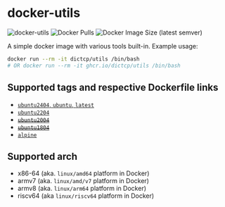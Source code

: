 docker-utils
==============
![docker-utils](https://github.com/dictcp/docker-utils/workflows/docker-utils/badge.svg?branch=master)
![Docker Pulls](https://img.shields.io/docker/pulls/dictcp/utils)
![Docker Image Size (latest semver)](https://img.shields.io/docker/image-size/dictcp/utils?sort=semver)

A simple docker image with various tools built-in. Example usage:

```bash
docker run --rm -it dictcp/utils /bin/bash
# OR docker run --rm -it ghcr.io/dictcp/utils /bin/bash
```

Supported tags and respective Dockerfile links
----
- [`ubuntu2404`, `ubuntu`, `latest`](https://github.com/dictcp/docker-utils/blob/master/Dockerfile.ubuntu2404)
- [`ubuntu2204`](https://github.com/dictcp/docker-utils/blob/master/Dockerfile.ubuntu2204)
- ~~[`ubuntu2004`](https://github.com/dictcp/docker-utils/blob/master/Dockerfile.ubuntu2004)~~
- ~~[`ubuntu1804`](https://github.com/dictcp/docker-utils/blob/master/Dockerfile.ubuntu1804)~~
- [`alpine`](https://github.com/dictcp/docker-utils/blob/master/Dockerfile.alpine)

Supported arch
----
- x86-64 (aka. `linux/amd64` platform in Docker)
- armv7 (aka. `linux/amd/v7` platform in Docker)
- armv8 (aka. `linux/arm64` platform in Docker)
- riscv64 (aka `linux/riscv64` platform in Docker)
